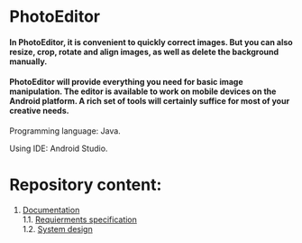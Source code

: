 # PhotoEditor

 #### In PhotoEditor, it is convenient to quickly correct images. But you can also resize, crop, rotate and align images, as well as delete the background manually.
  
 #### PhotoEditor will provide everything you need for basic image manipulation. The editor is available to work on mobile devices on the Android platform. A rich set of tools will certainly suffice for most of your creative needs.
  
Programming language: Java.

Using IDE: Android Studio.
# Repository content:
 1. [Documentation](docs)  
 1.1. [Requierments specification](docs/SRS.md)  
 1.2. [System design](docs/SDS.md)  
